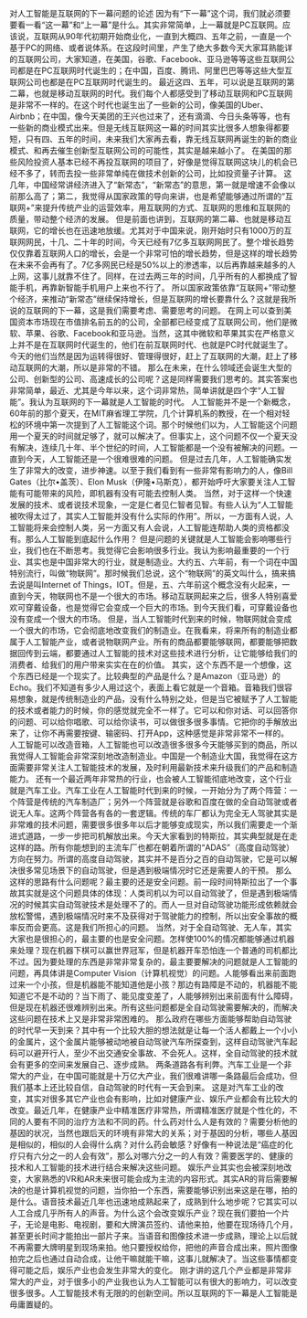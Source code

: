 对人工智能是互联网的下一幕问题的论述
因为有“下一幕”这个词，我们就必须要要看一看“这一幕”和“上一幕”是什么。其实非常简单，上一幕就是PC互联网。应该说，互联网从90年代初期开始商业化，一直到大概四、五年之前，一直是一个基于PC的网络、或者说体系。在这段时间里，产生了绝大多数今天大家耳熟能详的互联网公司，大家知道，在美国，谷歌、Facebook、亚马逊等等这些互联网公司都是在PC互联网时代诞生的；在中国，百度、腾讯、阿里巴巴等等这些大型互联网公司也都是在PC互联网时代诞生的。
最近这四、五年，可以说是互联网的第二幕，也就是移动互联网的时代。我们每个人都感受到了移动互联网和PC互联网是非常不一样的。在这个时代也诞生出了一些新的公司，像美国的Uber、Airbnb；在中国，像今天美团的王兴也过来了，还有滴滴、今日头条等等，也有一些新的商业模式出来。但是无线互联网这一幕的时间其实比很多人想象得都要短，只有四、五年的时间，未来我们大家再去看，靠无线互联网再诞生的新的商业模式、和再去催生创新型互联网公司的可能性，其实是越来越小了。
在美国的那些风险投资人基本已经不再投互联网的项目了，好像是觉得互联网这块儿的机会已经不多了，转而去投一些非常单纯在做技术创新的公司，比如投资量子计算。
这几年，中国经常讲经济进入了“新常态”，“新常态”的意思，第一就是增速不会像以前那么高了；第二，我觉得从国家政策的导向来讲，也是希望能够通过所谓的“互联网+”来提升传统产业的运营效率，用互联网的方式、互联网的思维和互联网的质量，带动整个经济的发展。
但是前面也讲到，互联网的第二幕、也就是移动互联网，它的增长也在迅速地放缓。尤其对于中国来说，刚开始时只有1000万的互联网网民，十几、二十年的时间，今天已经有7亿多互联网网民了。整个增长趋势仅仅靠着互联网人口的增长，会是一个非常可怕的增长趋势，但是这样的增长趋势在未来不会再有了。7亿多网民已经是50%以上的渗透率，以后再靠越来越多的人上网，这事儿就靠不住了。同样，在过去两三年的时间，几乎所有的人都换成了智能手机，再靠新智能手机用户上来也不行了。
所以国家政策依靠“互联网+”带动整个经济，来推动“新常态”继续保持增长，但是互联网的增长要靠什么？这就是我所说的互联网的下一幕，这是我们需要考虑、需要思考的问题。
在网上可以查到美国资本市场现在市值排名前五的的公司，全部都已经变成了互联网公司，他们是微软、苹果、谷歌、Facebook和亚马逊。当然，这其中微软和苹果其实在严格意义上并不是在互联网时代诞生的，他们在前互联网时代、也就是PC时代就诞生了。今天的他们当然是因为运转得很好、管理得很好，赶上了互联网的大潮，赶上了移动互联网的大潮，所以是非常的不错。
那么在未来，在什么领域还会诞生大型的公司、创新型的公司、高速成长的公司呢？这是同样需要我们思考的。其实答案也非常简单，最近、尤其是今年以来，这个词非常热，简单讲就是四个字“人工智能”。我认为互联网的下一幕就是人工智能的时代。
人工智能并不是一个新概念，60年前的那个夏天，在MIT麻省理工学院，几个计算机系的教授，在一个相对轻松的环境中第一次提到了人工智能这个词。那个时候他们以为，人工智能这个问题用一个夏天的时间就足够了，就可以解决了。但事实上，这个问题不仅一个夏天没有解决，连续几十年、半个世纪的时间，人工智能都是一个没有被解决的问题。一直到今天，人工智能还是一个很难很难的问题。
但是过去几年，人工智能确实发生了非常大的改变，进步神速。以至于我们看到有一些非常有影响力的人，像Bill Gates（比尔•盖茨）、Elon Musk（伊隆•马斯克），都开始呼吁大家要关注人工智能有可能带来的风险，即机器有没有可能去控制人类。
当然，对于这样一个快速发展的技术、或者说技术现象，一定是仁者见仁智者见智。有些人认为“人工智能被吹得太过了，其实人工智能并没有什么实际的作用”。所以，一方面有人说，人工智能将来会控制人类，另一方面又有人会说，人工智能连帮助人类的资格都没有。那么人工智能到底起什么作用？
但是问题的关键就是人工智能会影响哪些行业，我们也在不断思考。我觉得它会影响很多行业。我认为影响最重要的一个行业、其实也是中国非常大的行业，就是制造业。大约五、六年前，有一个词在中国特别流行，叫做“物联网”。那时候我们总说，这个“物联网”的英文叫什么，搞来搞去说是叫Internet of Things，IOT。但是，五、六年前这个概念没有火起来，一直到今天，物联网也不是一个很大的市场。移动互联网起来之后，很多人特别喜爱欢可穿戴设备，也是觉得它会变成一个巨大的市场。到今天我们看，可穿戴设备也没有变成一个很大的市场。
但是，当人工智能时代到来的时候，物联网就会变成一个很大的市场，它会彻底地改变我们的制造业。在我看来，将来所有的制造业都属于人工智能产业，或者说物联网产业。所有的商品都要能够联网，都要能够把数据回传到云端，都要通过人工智能的技术对这些技术进行分析，让它能够给我们的消费者、给我们的用户带来实实在在的价值。
其实，这个东西不是一个想像，这个东西已经是一个现实了。比较典型的产品是什么？是Amazon（亚马逊）的Echo。我们不知道有多少人用过这个，表面上看它就是一个音箱。音箱我们很容易想象，就是传统制造业的产品，没有什么特别之处，但是当它被赋予了人工智能的技术或者能力的时候，你的感觉就完全不一样了。它可以和你对话、可以回答你的问题、可以给你唱歌、可以给你读书，可以做很多很多事情。它把你的手解放出来了，让你不再需要按键、输密码、打开App，这种感觉是非常非常不一样的。
人工智能可以改造音箱，人工智能也可以改造很多很多今天能够买到的商品，所以我觉得人工智能会非常深刻地改造制造业。中国是一个制造业大国，我觉得在这方面需要非常关注人工智能技术的发展，及时利用最新技术来升级我们的产品和制造能力。
还有一个最近两年非常热的行业，也会被人工智能彻底地改变，这个行业就是汽车工业。汽车工业在人工智能时代到来的时候，一开始分为了两个阵营：一个阵营是传统的汽车制造厂；另外一个阵营就是谷歌和百度在做的全自动驾驶或者说无人车。这两个阵营各有各的一套逻辑。传统的车厂都认为完全无人驾驶其实是非常难的技术问题，需要很多很多年以后才能够变成现实，所以我们需要走一个渐进式道路，一步一步把司机解放出来。今天大家看到的特斯拉，其实典型就是在走这样的路。所有你能想到的主流车厂也都在朝着所谓的“ADAS”（高度自动驾驶）方向在努力。所谓的高度自动驾驶，其实并不是百分之百的自动驾驶，它是可以解决很多常见场景下的自动驾驶，但是遇到极端情况时它还是需要人的干预。
那么这样的思路有什么问题呢？最主要的还是安全问题。前一段时间特斯拉出了一个事故其实就是这个问题具体的体现：人类司机以为可以自动驾驶了，但是遇到极端情况的时候其实自动驾驶技术是处理不了的。而人一旦对自动驾驶功能形成依赖就会放松警惕，遇到极端情况时来不及获得对于驾驶能力的控制，所以出安全事故的概率反而会更高。这是我们所担心的问题。
当然，对于全自动驾驶、无人车，其实大家也是很担心的，最主要的也是安全问题。怎样使100%的情况都能够通过机器来处理？现在机器下棋可以赢世界冠军，但是机器开车恐怕连一个普通的司机都比不过。因为要处理的东西是非常非常复杂的，最主要要解决的问题就是人工智能的问题，再具体讲是Computer Vision（计算机视觉）的问题。人能够看出来前面跑过来一个小孩，但是机器能不能知道他是小孩？那边有路障是不动的，机器能不能知道它不是不动的？当下雨了、能见度变差了，人能够辨别出来前面有什么障碍，但是现在机器还很难辨别出来。所有这些问题都是全自动驾驶需要解决的，而解决这些问题在技术上又是非常非常困难的。
那么政府在哪些方面能够帮助自动驾驶的时代早一天到来？其中有一个比较大胆的想法就是让每一个活人都戴上一个小小的金属片，这个金属片能够被动地被自动驾驶汽车所探查到，这样自动驾驶汽车起码可以避开行人，至少不出交通安全事故、不会死人。这样，全自动驾驶的技术就会有更多的空间来发展自己、逐步成熟。
两条道路各有利弊。汽车工业是一个非常大的产业，在中国可能就是十万亿大产业，我们很难讲哪一条路最后会成功，但我们基本上还比较自信，自动驾驶的时代有一天会到来。
这是对汽车工业的改变，其实对很多其它产业也会有影响，比如对健康产业、娱乐产业都会有比较大的改变。最近几年，在健康产业中精准医疗非常热，所谓精准医疗就是个性化的，不同的人要有不同的治疗方法和不同的药。什么药对什么人是有效的？需要分析他的基因的状况，当然也跟后天的环境有非常大的关系；对于基因的分析，哪些人基因是相似的，相似的人会得什么病？对什么药会敏感？好像有一种说法是“癌症的化疗只有六分之一的人会有效”，那么对哪六分之一的人有效？需要医学的、健康的技术和人工智能的技术进行结合来解决这些问题。
娱乐产业其实也会被深刻地改变，大家熟悉的VR和AR未来很可能会成为主流的内容形式。其实AR的背后需要解决的也是计算机视觉的问题，当你拍一个东西，需要能够识别出来这是在哪，拍的是什么。语音技术最近几年也迅速地成熟起来了，成熟到什么地步呢？它其实可以人工合成几乎所有人的声音。为什么这个会改变娱乐产业？现在我们要拍一个片子，无论是电影、电视剧，要和大牌演员签约、请他来拍，他要在现场待几个月，甚至更长时间才能拍出一部片子来。当语音和图像技术进一步成熟，理论上以后就不再需要大牌明星到现场来拍。他只要授权给你，把他的声音合成出来，照片图像拍完之后也通过自动合成，让他干嘛就能干嘛，这事儿就解决了。当这些事情都变得可能之后，娱乐产业也会发生非常大的变化。
刚才讲的这几个产业都是非常非常大的产业，对于很多小的产业我也认为人工智能可以有很大的影响力，可以改变很多很多。人工智能技术有无限的的创新空间。所以互联网的下一幕是人工智能是毋庸置疑的。

